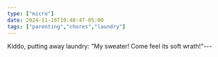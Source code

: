 ```yaml
---
type: ["micro"]
date: 2024-11-16T10:40:47-05:00
tags: ["parenting","chores","laundry"]
---
```

Kiddo, putting away laundry: "My sweater! Come feel its soft wrath!"---
